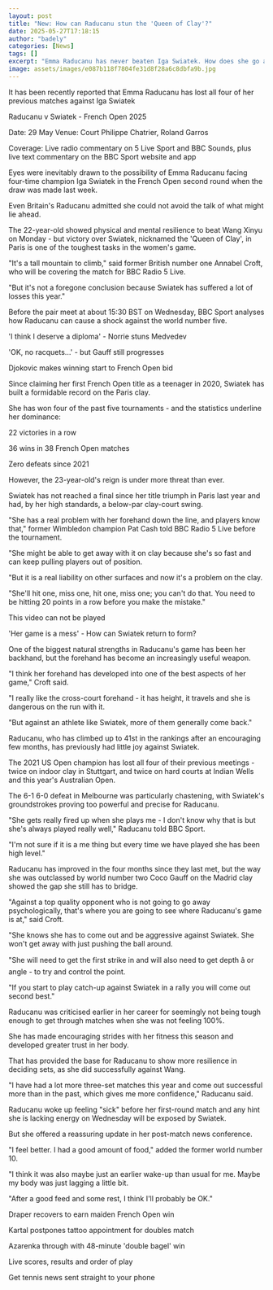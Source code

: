 ```yaml
---
layout: post
title: "New: How can Raducanu stun the 'Queen of Clay'?"
date: 2025-05-27T17:18:15
author: "badely"
categories: [News]
tags: []
excerpt: "Emma Raducanu has never beaten Iga Swiatek. How does she go about shocking the 'Queen of Clay' in the French Open second round?"
image: assets/images/e087b118f7804fe31d8f28a6c8dbfa9b.jpg
---
```


It has been recently reported that Emma Raducanu has lost all four of her previous matches against Iga Swiatek

Raducanu v Swiatek - French Open 2025

Date: 29 May Venue: Court Philippe Chatrier, Roland Garros

Coverage: Live radio commentary on 5 Live Sport and BBC Sounds, plus live text commentary on the BBC Sport website and app

Eyes were inevitably drawn to the possibility of Emma Raducanu facing four-time champion Iga Swiatek in the French Open second round when the draw was made last week.

Even Britain's Raducanu admitted she could not avoid the talk of what might lie ahead.

The 22-year-old showed physical and mental resilience to beat Wang Xinyu on Monday - but victory over Swiatek, nicknamed the 'Queen of Clay', in Paris is one of the toughest tasks in the women's game.

"It's a tall mountain to climb," said former British number one Annabel Croft, who will be covering the match for BBC Radio 5 Live.

"But it's not a foregone conclusion because Swiatek has suffered a lot of losses this year."

Before the pair meet at about 15:30 BST on Wednesday, BBC Sport analyses how Raducanu can cause a shock against the world number five.

'I think I deserve a diploma' - Norrie stuns Medvedev

'OK, no racquets...' - but Gauff still progresses

Djokovic makes winning start to French Open bid

Since claiming her first French Open title as a teenager in 2020, Swiatek has built a formidable record on the Paris clay.

She has won four of the past five tournaments - and the statistics underline her dominance:

22 victories in a row

36 wins in 38 French Open matches

Zero defeats since 2021

However, the 23-year-old's reign is under more threat than ever.

Swiatek has not reached a final since her title triumph in Paris last year and had, by her high standards, a below-par clay-court swing.

"She has a real problem with her forehand down the line, and players know that," former Wimbledon champion Pat Cash told BBC Radio 5 Live before the tournament.

"She might be able to get away with it on clay because she's so fast and can keep pulling players out of position. 

"But it is a real liability on other surfaces and now it's a problem on the clay.

"She'll hit one, miss one, hit one, miss one; you can't do that. You need to be hitting 20 points in a row before you make the mistake."

This video can not be played

'Her game is a mess' - How can Swiatek return to form?

One of the biggest natural strengths in Raducanu's game has been her backhand, but the forehand has become an increasingly useful weapon.

"I think her forehand has developed into one of the best aspects of her game," Croft said.

"I really like the cross-court forehand - it has height, it travels and she is dangerous on the run with it.

"But against an athlete like Swiatek, more of them generally come back."

Raducanu, who has climbed up to 41st in the rankings after an encouraging few months, has previously had little joy against Swiatek.

The 2021 US Open champion has lost all four of their previous meetings - twice on indoor clay in Stuttgart, and twice on hard courts at Indian Wells and this year's Australian Open.

The 6-1 6-0 defeat in Melbourne was particularly chastening, with Swiatek's groundstrokes proving too powerful and precise for Raducanu.

"She gets really fired up when she plays me - I don't know why that is but she's always played really well," Raducanu told BBC Sport.

"I'm not sure if it is a me thing but every time we have played she has been high level."

Raducanu has improved in the four months since they last met, but the way she was outclassed by world number two Coco Gauff on the Madrid clay showed the gap she still has to bridge.

"Against a top quality opponent who is not going to go away psychologically, that's where you are going to see where Raducanu's game is at," said Croft.

"She knows she has to come out and be aggressive against Swiatek. She won't get away with just pushing the ball around.  

"She will need to get the first strike in and will also need to get depth â or angle - to try and control the point. 

"If you start to play catch-up against Swiatek in a rally you will come out second best."

Raducanu was criticised earlier in her career for seemingly not being tough enough to get through matches when she was not feeling 100%.

She has made encouraging strides with her fitness this season and developed greater trust in her body.

That has provided the base for Raducanu to show more resilience in deciding sets, as she did successfully against Wang.

"I have had a lot more three-set matches this year and come out successful more than in the past, which gives me more confidence," Raducanu said.

Raducanu woke up feeling "sick" before her first-round match and any hint she is lacking energy on Wednesday will be exposed by Swiatek.

But she offered a reassuring update in her post-match news conference.

"I feel better. I had a good amount of food," added the former world number 10.

"I think it was also maybe just an earlier wake-up than usual for me. Maybe my body was just lagging a little bit.

"After a good feed and some rest, I think I'll probably be OK."

Draper recovers to earn maiden French Open win

Kartal postpones tattoo appointment for doubles match

Azarenka through with 48-minute 'double bagel' win

Live scores, results and order of play

Get tennis news sent straight to your phone

